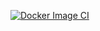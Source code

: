 [![Docker Image CI](https://github.com/MuhendisBey/docker-java-api-example/actions/workflows/build-docker-img.yml/badge.svg?branch=main)](https://github.com/MuhendisBey/docker-java-api-example/actions/workflows/build-docker-img.yml)